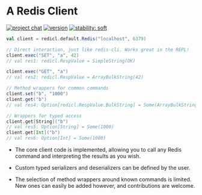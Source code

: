 # A Redis Client

[![project chat](https://img.shields.io/badge/zulip-join_chat-brightgreen.svg)](https://crashbox.zulipchat.com/#narrow/stream/353961-redicl)
[![version](https://img.shields.io/maven-central/v/io.crashbox/redicl_3)](https://search.maven.org/artifact/io.crashbox/redicl_3/)
[![stability: soft](https://img.shields.io/badge/stability-soft-white)](https://www.crashbox.io/stability.html)

```scala
val client = redicl.default.Redis("localhost", 6379)

// Direct interaction, just like redis-cli. Works great in the REPL!
client.exec("SET", "a", 42)
// val res1: redicl.RespValue = SimpleString(OK)

client.exec("GET", "a")
// val res2: redicl.RespValue = ArrayBulkString(42)

// Method wrappers for common commands
client.set("b", "1000")
client.get("b")
// val res4: Option[redicl.RespValue.BulkString] = Some(ArrayBulkString(1000))

// Wrappers for typed access
client.get[String]("b")
// val res5: Option[String] = Some(1000)
client.get[Int]("b")
// val res6: Option[Int] = Some(1000)
```

- The core client code is implemented, allowing you to call any Redis command
  and interpreting the results as you wish.

- Custom typed serializers and deserializers can be defined by the user.

- The selection of method wrappers around known commands is limited. New ones
  can easily be added however, and contributions are welcome.
